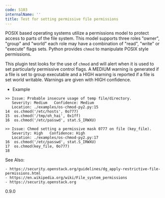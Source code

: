 ```yaml
---
code: S103
internalName: ''
title: Test for setting permissive file permissions
---
```


POSIX based operating systems utilize a permissions model to protect
access to parts of the file system. This model supports three roles
"owner", "group" and "world" each role may have a combination of "read",
"write" or "execute" flags sets. Python provides `chmod` to manipulate
POSIX style permissions.

This plugin test looks for the use of `chmod` and will alert when it is
used to set particularly permissive control flags. A MEDIUM warning is
generated if a file is set to group executable and a HIGH warning is
reported if a file is set world writable. Warnings are given with HIGH
confidence.

  - Example

<!-- end list -->

```
>> Issue: Probable insecure usage of temp file/directory.
   Severity: Medium   Confidence: Medium
   Location: ./examples/os-chmod-py2.py:15
14  os.chmod('/etc/hosts', 0o777)
15  os.chmod('/tmp/oh_hai', 0x1ff)
16  os.chmod('/etc/passwd', stat.S_IRWXU)

>> Issue: Chmod setting a permissive mask 0777 on file (key_file).
   Severity: High   Confidence: High
   Location: ./examples/os-chmod-py2.py:17
16  os.chmod('/etc/passwd', stat.S_IRWXU)
17  os.chmod(key_file, 0o777)
18
```

See Also:

    - https://security.openstack.org/guidelines/dg_apply-restrictive-file-permissions.html
    - https://en.wikipedia.org/wiki/File_system_permissions
    - https://security.openstack.org

<div class="versionadded">

0.9.0

</div>